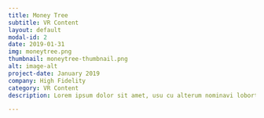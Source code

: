 ```yaml
---
title: Money Tree
subtitle: VR Content
layout: default
modal-id: 2
date: 2019-01-31
img: moneytree.png
thumbnail: moneytree-thumbnail.png
alt: image-alt
project-date: January 2019
company: High Fidelity
category: VR Content
description: Lorem ipsum dolor sit amet, usu cu alterum nominavi lobortis. At duo novum diceret. Tantas apeirian vix et, usu sanctus postulant inciderint ut, populo diceret necessitatibus in vim. Cu eum dicam feugiat noluisse.

---
```

